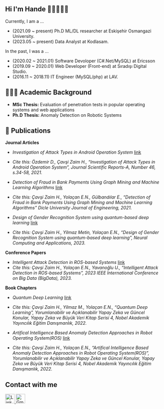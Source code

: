 ## Hi I'm Hande 👋🏻👩🏻‍💻

Currently, I am a ...
- (2021.09 ~ present) Ph.D ML/DL researcher at Eskişehir Osmangazi University.
- (2023.05 ~ present) Data Analyst at Kodlasam.

In the past, I was a ...

- (2020.02 ~ 2021.01) Software Devoloper (C#.Net/MySQL) at Ericsson
- (2019.09 ~ 2020.01) Web Developer (Front-end) at Sıradışı Digital Studio. 
- (2016.11 ~ 2018.11) IT Engineer (MySQL/php) at LAV.

## 🧑🏻‍🎓 Academic Background
- **MSc Thesis:** Evaluation of penetration tests in popular operating systems and web applications  
- **Ph.D Thesis:** Anomaly Detection on Robotic Systems

## 📄 Publications

**Journal Articles**

- *Investigation of Attack Types in Android Operation System* [link](https://dergipark.org.tr/en/pub/jsr-a/issue/63349/857264)  
- _Cite this: Özdemir D., Çavşi Zaim H., “Investigation of Attack Types in Android Operation System”, Journal Scientific Reports-A, Number 46, s.34-58, 2021._

- *Detection of Fraud in Bank Payments Using Graph Mining and Machine Learning Algorithms* [link](https://dergipark.org.tr/en/pub/dumf/issue/65099/1002110) 
- _Cite this: Çavşi Zaim H., Yolaçan E.N., Gülbandılar E., “Detection of Fraud in Bank Payments Using Graph Mining and Machine Learning Algorithms” Dicle University Journal of Engineering, 2021._

- *Design of Gender Recognition System using quantum-based deep learning* [link](https://link.springer.com/article/10.1007/s00521-023-09213-5)
- _Cite this: Çavşi Zaim H., Yilmaz Metin, Yolaçan E.N., “Design of Gender Recognition System using quantum-based deep learning”, Neural Computing and Applications, 2023._

**Conference Papers**

- *Intelligent Attack Detection in ROS-based Systems*  [link](https://ieeexplore.ieee.org/abstract/document/10386583)
- _Cite this: Çavşi Zaim H., Yolaçan E.N., Yavanoğlu U., “Intelligent Attack Detection in ROS-based Systems”, 2023 IEEE International Conference on Big Data (BigData), 2023._

**Book Chapters**

- *Quantum Deep Learning* [link](https://drive.google.com/file/d/1M9Me9yu4bleYUVq0hr1iK7tU2Ghsd69O/view)
- _Cite this: Çavşi Zaim H., Yilmaz M., Yolaçan E.N., “Quantum Deep Learning”, Yorumlanabilir ve Açıklanabilir Yapay Zeka ve Güncel Konular, Yapay Zeka ve Büyük Veri Kitap Serisi 4, Nobel Akademik Yayıncılık Eğitim Danışmanlık, 2022._

- *Artifical Intelligence Based Anomaly Detection Approaches in Robot Operating System(ROS)* [link](https://drive.google.com/file/d/1M9Me9yu4bleYUVq0hr1iK7tU2Ghsd69O/view)
- _Cite this: Çavşi Zaim H., Yolaçan E.N., “Artifical Intelligence Based Anomaly Detection Approaches in Robot Operating System(ROS)”, Yorumlanabilir ve Açıklanabilir Yapay Zeka ve Güncel Konular, Yapay Zeka ve Büyük Veri Kitap Serisi 4, Nobel Akademik Yayıncılık Eğitim Danışmanlık, 2022._




## Contact with me

<a href="https://www.linkedin.com/in/hande-%C3%A7av%C5%9Fi-zaim-b50829111/" target="_blank">
    <img src="https://upload.wikimedia.org/wikipedia/commons/e/e9/Linkedin_icon.svg" alt="LinkedIn" width="30" height="30">
</a>
<a href="mailto:handecavsi43@gmail.com" target="_blank">
    <img src="https://upload.wikimedia.org/wikipedia/commons/4/4e/Gmail_Icon.png" alt="Gmail" width="30" height="30">
</a>






